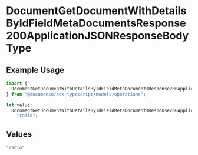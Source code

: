 # DocumentGetDocumentWithDetailsByIdFieldMetaDocumentsResponse200ApplicationJSONResponseBodyType

## Example Usage

```typescript
import {
  DocumentGetDocumentWithDetailsByIdFieldMetaDocumentsResponse200ApplicationJSONResponseBodyType,
} from "@documenso/sdk-typescript/models/operations";

let value:
  DocumentGetDocumentWithDetailsByIdFieldMetaDocumentsResponse200ApplicationJSONResponseBodyType =
    "radio";
```

## Values

```typescript
"radio"
```
